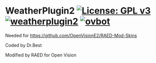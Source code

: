 WeatherPlugin2 [![License: GPL v3](https://img.shields.io/badge/License-GPLv3-blue.svg)](https://www.gnu.org/licenses/gpl-3.0) [![weatherplugin2](https://github.com/OpenVisionE2/WeatherPlugin2/actions/workflows/weatherplugin2.yml/badge.svg)](https://github.com/OpenVisionE2/WeatherPlugin2/actions/workflows/weatherplugin2.yml) [![ovbot](https://github.com/OpenVisionE2/WeatherPlugin2/actions/workflows/ovbot.yml/badge.svg)](https://github.com/OpenVisionE2/WeatherPlugin2/actions/workflows/ovbot.yml)
==============
Needed for https://github.com/OpenVisionE2/RAED-Mod-Skins

Coded by Dr.Best

Modified by RAED for Open Vision

